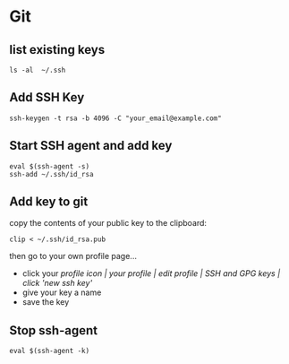 # Git
## list existing keys
```
ls -al  ~/.ssh
```

## Add SSH Key
```
ssh-keygen -t rsa -b 4096 -C "your_email@example.com"
```

## Start SSH agent and add key
```
eval $(ssh-agent -s)
ssh-add ~/.ssh/id_rsa
```

## Add key to git
copy the contents of your public key to the clipboard:
```
clip < ~/.ssh/id_rsa.pub
```
then go to your own profile page...
* click your _profile icon |  your profile | edit profile | SSH and GPG keys | click 'new ssh key'_
* give your key a name
* save the key


## Stop ssh-agent
```
eval $(ssh-agent -k)
```
